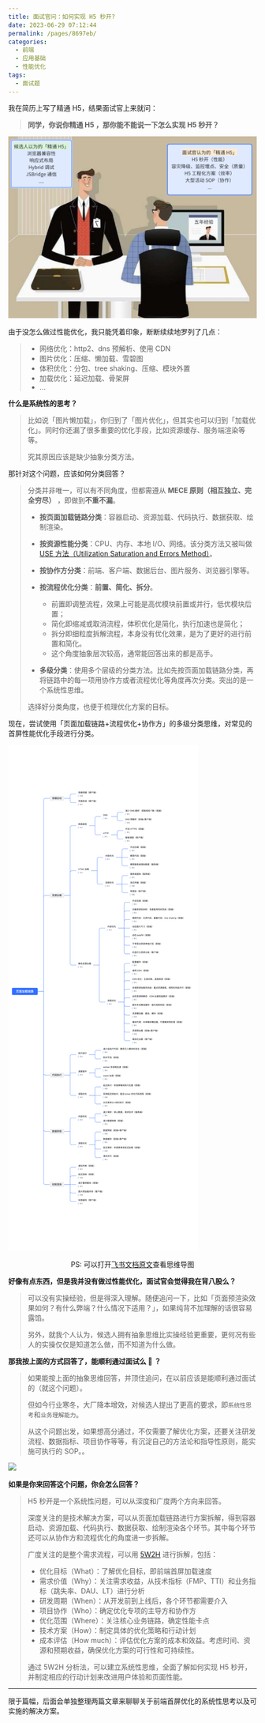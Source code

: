 ```yaml
---
title: 面试官问：如何实现 H5 秒开?
date: 2023-06-29 07:12:44
permalink: /pages/8697eb/
categories: 
  - 前端
  - 应用基础
  - 性能优化
tags: 
  - 面试题
---
```


我在简历上写了精通 H5，结果面试官上来就问：

> **同学，你说你精通 H5 ，那你能不能说一下怎么实现 H5 秒开？**

<!-- more -->

![Alt text](../../../@assets/img/image-2.png)  


由于没怎么做过性能优化，我只能凭着印象，断断续续地罗列了几点：

> -   网络优化：http2、dns 预解析、使用 CDN
> -   图片优化：压缩、懒加载、雪碧图
> -   体积优化：分包、tree shaking、压缩、模块外置
> -   加载优化：延迟加载、骨架屏
> -   ...

  


**什么是系统性的思考？**


> 比如说「图片懒加载」，你归到了「图片优化」，但其实也可以归到「加载优化」。同时你还漏了很多重要的优化手段，比如资源缓存、服务端渲染等等。
>
> 究其原因应该是缺少抽象分类方法。

  


那针对这个问题，应该如何分类回答？

> 分类并非唯一，可以有不同角度，但都需遵从 **MECE 原则（相互独立、完全穷尽）** ，即做到**不重不漏**。
>
> -   **按页面加载链路分类**：容器启动、资源加载、代码执行、数据获取、绘制渲染。
>
> -   **按资源性能分类**：CPU、内存、本地 I/O、网络。该分类方法又被叫做 [USE 方法（Utilization Saturation and Errors Method）](https://www.brendangregg.com/usemethod.html)。
>
> -   **按协作方分类**：前端、客户端、数据后台、图片服务、浏览器引擎等。
>
> -   **按流程优化分类**：**前置、简化、拆分**。
>
>     -   前置即调整流程，效果上可能是高优模块前置或并行，低优模块后置；
>     -   简化即缩减或取消流程，体积优化是简化，执行加速也是简化；
>     -   拆分即细粒度拆解流程，本身没有优化效果，是为了更好的进行前置和简化。
>     -   这个角度抽象层次较高，通常能回答出来的都是高手。
>
> -   **多级分类**：使用多个层级的分类方法。比如先按页面加载链路分类，再将链路中的每一项用协作方或者流程优化等角度再次分类。突出的是一个系统性思维。
>
> 选择好分类角度，也便于梳理优化方案的目标。

  


现在，尝试使用「页面加载链路+流程优化+协作方」的多级分类思维，对常见的首屏性能优化手段进行分类。

![Alt text](../../../@assets/img/image-3.png)
  
<p align=center>PS: 可以打开<a href="https://itoutiao.feishu.cn/docx/UGSDdvpXuo7FzQxyfxUcPUgxnZe" target="__blank">飞书文档原文</a>查看思维导图</p>

  


  


**好像有点东西，但是我并没有做过性能优化，面试官会觉得我在背八股么？**


> 可以没有实操经验，但是得深入理解。随便追问一下，比如「页面预渲染效果如何？有什么弊端？什么情况下适用？」，如果纯背不加理解的话很容易露馅。
>
> 另外，就我个人认为，候选人拥有抽象思维比实操经验更重要，更何况有些人的实操仅仅是知道怎么做，而不知道为什么做。

  


  


**那我按上面的方式回答了，能顺利通过面试么 🌝 ？**

> 如果能按上面的抽象思维回答，并顶住追问，在以前应该是能顺利通过面试的（就这个问题）。
>
> 但如今行业寒冬，大厂降本增效，对候选人提出了更高的要求，即`系统性思考`和`业务理解能力`。
>
> 从这个问题出发，如果想高分通过，不仅需要了解优化方案，还要关注研发流程、数据指标、项目协作等等，有沉淀自己的方法论和指导性原则，能实施可执行的 SOP。。

  


![](https://p3-juejin.byteimg.com/tos-cn-i-k3u1fbpfcp/bd8c33f4baca4ff2aa1274eb55b01d76~tplv-k3u1fbpfcp-zoom-1.image)

  


**如果是你来回答这个问题，你会怎么回答？**

> H5 秒开是一个系统性问题，可以从深度和广度两个方向来回答。
>
> 深度关注的是技术解决方案，可以从页面加载链路进行方案拆解，得到容器启动、资源加载、代码执行、数据获取、绘制渲染各个环节。其中每个环节还可以从协作方和流程优化的角度进一步拆解。
>
> 广度关注的是整个需求流程，可以用 [5W2H](https://wiki.mbalib.com/wiki/5W2H%E5%88%86%E6%9E%90%E6%B3%95) 进行拆解，包括：
>
> -   优化目标（What）：了解优化目标，即前端首屏加载速度
> -   需求价值（Why）：关注需求收益，从技术指标（FMP、TTI）和业务指标（跳失率、DAU、LT）进行分析
> -   研发周期（When）：从开发前到上线后，各个环节都需要介入
> -   项目协作（Who）：确定优化专项的主导方和协作方
> -   优化范围（Where）：关注核心业务链路，确定性能卡点
> -   技术方案（How）：制定具体的优化策略和行动计划
> -   成本评估（How much）：评估优化方案的成本和效益。考虑时间、资源和预期收益，确保优化方案的可行性和可持续性。
>
> 通过 5W2H 分析法，可以建立系统性思维，全面了解如何实现 H5 秒开，并制定相应的行动计划来改进用户体验和页面性能。

  


* * *

限于篇幅，后面会单独整理两篇文章来聊聊关于前端首屏优化的系统性思考以及可实施的解决方案。
